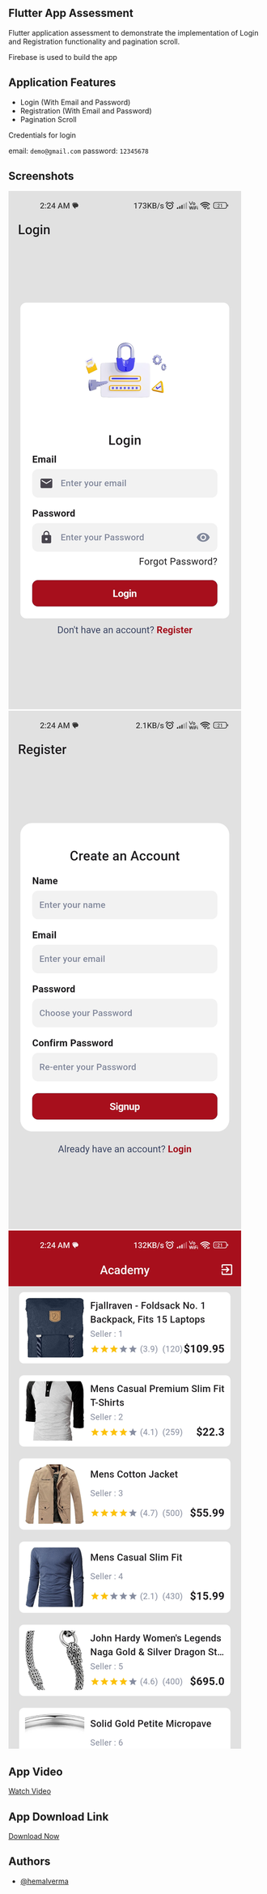 ## Flutter App Assessment

Flutter application assessment to demonstrate the implementation of Login and Registration
functionality and pagination scroll.

Firebase is used to build the app

## Application Features

- Login (With Email and Password)
- Registration (With Email and Password)
- Pagination Scroll

Credentials for login

email: `demo@gmail.com`
password: `12345678`

## Screenshots

<div>
<img src="https://github.com/hemalverma/innotest/blob/master/assets/app-portfolio/ss1.jpg" alt="screenshot"/>
<img src="https://github.com/hemalverma/innotest/blob/master/assets/app-portfolio/ss2.jpg" alt="screenshot"/>
<img src="https://github.com/hemalverma/innotest/blob/master/assets/app-portfolio/ss3.jpg" alt="screenshot"/>
</div>

## App Video

[Watch Video]()

## App Download Link

[Download Now](https://github.com/hemalverma/innotest/blob/master/assests/app-portfolio/innotest.apk)

## Authors

- [@hemalverma](https://www.github.com/hemalverma)